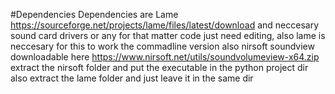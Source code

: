 #Dependencies
Dependencies are Lame https://sourceforge.net/projects/lame/files/latest/download and neccesary sound card drivers or any for that matter code just need editing, also lame is neccesary for this to work the commadline version also nirsoft soundview downloadable here https://www.nirsoft.net/utils/soundvolumeview-x64.zip
extract the nirsoft folder and put the executable in the python project dir also extract the lame folder and just leave it in the same dir










